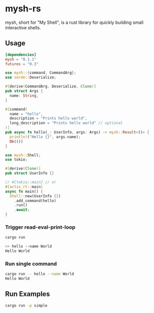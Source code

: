 # mysh-rs

mysh, short for "My Shell", is a rust library for quickly building small
interactive shells.

## Usage

```toml
[dependencies]
mysh = "0.1.1"
futures = "0.3"
```

```rust
use mysh::{command, CommandArg};
use serde::Deserialize;

#[derive(CommandArg, Deserialize, Clone)]
pub struct Args {
  name: String,
}

#[command(
  name = "hello",
  description = "Prints hello world",
  long_description = "Prints hello world" // optional
)]
pub async fn hello(_: UserInfo, args: Args) -> mysh::Result<()> {
  println!("Hello {}", args.name);
  Ok(())
}
```

```rust
use mysh::Shell;
use tokio;

#[derive(Clone)]
pub struct UserInfo {}

// #[tokio::main] // or
#[actix_rt::main]
async fn main() {
  Shell::new(UserInfo {})
    .add_command(hello)
    .run()
    .await;
}
```

### Trigger read-eval-print-loop

```bash
cargo run

>> hello --name World
Hello World
```

### Run single command

```bash
cargo run -- hello --name World
Hello World
```

## Run Examples

```bash
cargo run -p simple
```
